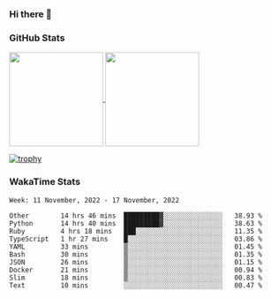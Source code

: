 ### Hi there 👋

### GitHub Stats

<a href="https://github.com/anuraghazra/github-readme-stats">
  <img align="center" height="170px" src="https://github-readme-stats.vercel.app/api/top-langs/?username=tksfjt1024&layout=compact&count_private=true&show_icons=true&show_icons=true&theme=graywhite" />
</a>
<a href="https://github.com/anuraghazra/github-readme-stats">
  <img align="center" height="170px" src="https://github-readme-stats.vercel.app/api?username=tksfjt1024&count_private=true&show_icons=true&show_icons=true&theme=graywhite" />
</a>

[![trophy](https://github-profile-trophy.vercel.app/?username=tksfjt1024)](https://github.com/ryo-ma/github-profile-trophy)

### WakaTime Stats

<!--START_SECTION:waka-->
```text
Week: 11 November, 2022 - 17 November, 2022

Other        14 hrs 46 mins  █████████▓░░░░░░░░░░░░░░░   38.93 % 
Python       14 hrs 40 mins  █████████▓░░░░░░░░░░░░░░░   38.63 % 
Ruby         4 hrs 18 mins   ███░░░░░░░░░░░░░░░░░░░░░░   11.35 % 
TypeScript   1 hr 27 mins    █░░░░░░░░░░░░░░░░░░░░░░░░   03.86 % 
YAML         33 mins         ▒░░░░░░░░░░░░░░░░░░░░░░░░   01.45 % 
Bash         30 mins         ▒░░░░░░░░░░░░░░░░░░░░░░░░   01.35 % 
JSON         26 mins         ▒░░░░░░░░░░░░░░░░░░░░░░░░   01.15 % 
Docker       21 mins         ▒░░░░░░░░░░░░░░░░░░░░░░░░   00.94 % 
Slim         18 mins         ▒░░░░░░░░░░░░░░░░░░░░░░░░   00.83 % 
Text         10 mins         ░░░░░░░░░░░░░░░░░░░░░░░░░   00.47 % 
```
<!--END_SECTION:waka-->
